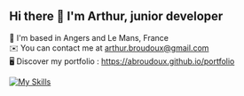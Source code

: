 ## Hi there 👋 I'm Arthur, junior developer

📍 I'm based in Angers and Le Mans, France
<br>
✉️  You can contact me at arthur.broudoux@gmail.com
<br>
🖥️ Discover my portfolio : https://abroudoux.github.io/portfolio

[![My Skills](https://skillicons.dev/icons?i=js,sass,typescript,react,tailwind,nestjs,git,bash,nodejs,&perline=5)](https://skillicons.dev)
